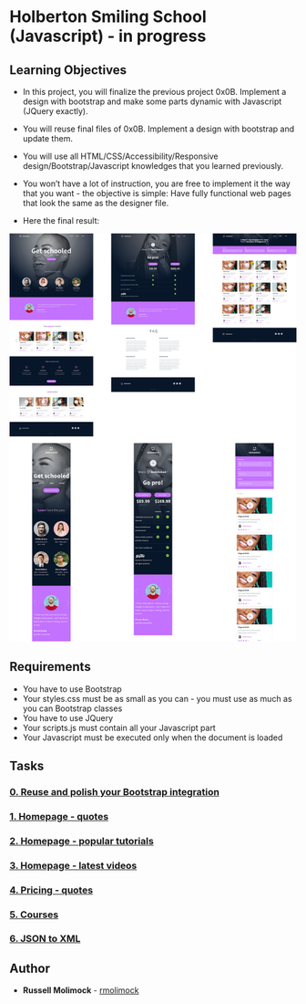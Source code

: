# Holberton Smiling School (Javascript) - in progress

## Learning Objectives

- In this project, you will finalize the previous project 0x0B. Implement a design with bootstrap and make some parts dynamic with Javascript (JQuery exactly).

- You will reuse final files of 0x0B. Implement a design with bootstrap and update them.

- You will use all HTML/CSS/Accessibility/Responsive design/Bootstrap/Javascript knowledges that you learned previously.

- You won’t have a lot of instruction, you are free to implement it the way that you want - the objective is simple: Have fully functional web pages that look the same as the designer file.

- Here the final result:

![Smile School](images/smile_school.jpg "Smile School")

## Requirements

- You have to use Bootstrap
- Your styles.css must be as small as you can - you must use as much as you can Bootstrap classes
- You have to use JQuery
- Your scripts.js must contain all your Javascript part
- Your Javascript must be executed only when the document is loaded

## Tasks

### [0. Reuse and polish your Bootstrap integration](./README.md)

### [1. Homepage - quotes](./1-homepage.html)

### [2. Homepage - popular tutorials](./2-homepage.html)

### [3. Homepage - latest videos](./homepage.html)

### [4. Pricing - quotes](./pricing.html)

### [5. Courses](./courses.html)

### [6. JSON to XML](./xml-scripts.js)

## Author

- **Russell Molimock** - [rmolimock](https://github.com/rmolimock)
